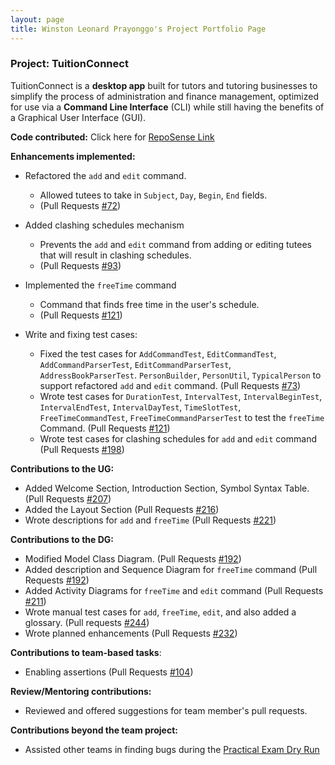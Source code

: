 ```yaml
---
layout: page
title: Winston Leonard Prayonggo's Project Portfolio Page
---
```


### Project: TuitionConnect
TuitionConnect is a **desktop app** built for tutors and tutoring businesses to simplify the process of
administration and finance management, optimized for use via a **Command Line Interface** (CLI) while
still having the benefits of a Graphical User Interface (GUI).


**Code contributed:** Click here for [RepoSense Link](https://nus-cs2103-ay2324s1.github.io/tp-dashboard/?search=winstonleonard&sort=groupTitle&sortWithin=title&timeframe=commit&mergegroup=&groupSelect=groupByRepos&breakdown=true&checkedFileTypes=docs~functional-code~test-code&since=2023-09-22&tabOpen=true&tabType=authorship&tabAuthor=WinstonLeonard&tabRepo=AY2324S1-CS2103T-F10-4%2Ftp%5Bmaster%5D&authorshipIsMergeGroup=false&authorshipFileTypes=docs~functional-code~test-code&authorshipIsBinaryFileTypeChecked=false&authorshipIsIgnoredFilesChecked=false)


**Enhancements implemented:**
  

  * Refactored the `add` and `edit` command.
    * Allowed tutees to take in `Subject`, `Day`, `Begin`, `End` fields. 
    * (Pull Requests [#72](https://github.com/AY2324S1-CS2103T-F10-4/tp/pull/72))


  * Added clashing schedules mechanism
    * Prevents the `add` and `edit` command from adding or editing tutees that will result in clashing schedules.
    * (Pull Requests [#93](https://github.com/AY2324S1-CS2103T-F10-4/tp/pull/93))
    

  * Implemented the `freeTime` command 
    * Command that finds free time in the user's schedule.
    * (Pull Requests [#121](https://github.com/AY2324S1-CS2103T-F10-4/tp/pull/121))


  * Write and fixing test cases:
      * Fixed the test cases for `AddCommandTest`, `EditCommandTest`, `AddCommandParserTest`, `EditCommandParserTest`, `AddressBookParserTest`. `PersonBuilder`, `PersonUtil`, `TypicalPerson`
      to support refactored `add` and `edit` command. (Pull Requests [#73](https://github.com/AY2324S1-CS2103T-F10-4/tp/pull/73))
      * Wrote test cases for `DurationTest`, `IntervalTest`, `IntervalBeginTest`, `IntervalEndTest`, `IntervalDayTest`, `TimeSlotTest`, `FreeTimeCommandTest`, `FreeTimeCommandParserTest` 
        to test the `freeTime` Command. (Pull Requests [#121](https://github.com/AY2324S1-CS2103T-F10-4/tp/pull/121))
      * Wrote test cases for clashing schedules for `add` and `edit` command (Pull Requests [#198](https://github.com/AY2324S1-CS2103T-F10-4/tp/pull/198))
  

**Contributions to the UG:**


  * Added Welcome Section, Introduction Section, Symbol Syntax Table. (Pull Requests [#207](https://github.com/AY2324S1-CS2103T-F10-4/tp/pull/207))
  * Added the Layout Section (Pull Requests [#216](https://github.com/AY2324S1-CS2103T-F10-4/tp/pull/216))
  * Wrote descriptions for `add` and `freeTime` (Pull Requests [#221](https://github.com/AY2324S1-CS2103T-F10-4/tp/pull/221))


**Contributions to the DG:**


* Modified Model Class Diagram. (Pull Requests [#192](https://github.com/AY2324S1-CS2103T-F10-4/tp/pull/192))
* Added description and Sequence Diagram for `freeTime` command (Pull Requests [#192](https://github.com/AY2324S1-CS2103T-F10-4/tp/pull/192))
* Added Activity Diagrams for `freeTime` and `edit` command (Pull Requests [#211](https://github.com/AY2324S1-CS2103T-F10-4/tp/pull/211))
* Wrote manual test cases for `add`, `freeTime`, `edit`, and also added a glossary. (Pull requests [#244](https://github.com/AY2324S1-CS2103T-F10-4/tp/pull/224))
* Wrote planned enhancements (Pull Requests [#232](https://github.com/AY2324S1-CS2103T-F10-4/tp/pull/232))


**Contributions to team-based tasks**:


* Enabling assertions (Pull Requests [#104](https://github.com/AY2324S1-CS2103T-F10-4/tp/pull/104))


**Review/Mentoring contributions:**


* Reviewed and offered suggestions for team member's pull requests.


**Contributions beyond the team project:**


* Assisted other teams in finding bugs during the [Practical Exam Dry Run](https://github.com/WinstonLeonard/ped/issues)
